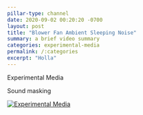 ```yaml
---
pillar-type: channel
date: 2020-09-02 00:20:20 -0700
layout: post
title: "Blower Fan Ambient Sleeping Noise"
summary: a brief video summary
categories: experimental-media
permalink: /:categories
excerpt: "Holla"
---
```

<p>Experimental Media</p>
Sound masking

[![Experimental Media](https://img.youtube.com/vi/mUCuTO-vktc/0.jpg)](https://www.youtube.com/watch?v=mUCuTO-vktc "Blower Fan Ambient Sleeping Noise")